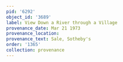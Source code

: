 ```yaml
---
pid: '6292'
object_id: '3689'
label: View Down a River through a Village
provenance_date: Mar 21 1973
provenance_location:
provenance_text: Sale, Sotheby's
order: '1365'
collection: provenance
---
```

